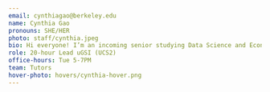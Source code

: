 ```yaml
---
email: cynthiagao@berkeley.edu
name: Cynthia Gao
pronouns: SHE/HER
photo: staff/cynthia.jpeg
bio: Hi everyone! I’m an incoming senior studying Data Science and Economics. Some things I love doing are reading in the sun, baking, and exploring new places (food and nature)! Excited to have a great summer in Data 8 with you all :)
role: 20-hour Lead uGSI (UCS2)
office-hours: Tue 5-7PM
team: Tutors
hover-photo: hovers/cynthia-hover.png
---
```

